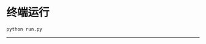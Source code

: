 # 终端运行

```shell
python run.py
```
**********************************************************************************************************************************************************************************************************************************************************************************************************************************************************************************************************************************************************************************************************************************************************************************************************************************************************************************************************